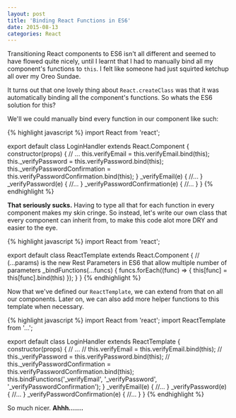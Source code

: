 ```yaml
---
layout: post
title: 'Binding React Functions in ES6'
date: 2015-08-13
categories: React
---
```


Transitioning React components to ES6 isn't all different and seemed to have flowed quite nicely, until I learnt that I had to manually bind all my component's functions to `this`. I felt like someone had just squirted ketchup all over my Oreo Sundae.

It turns out that one lovely thing about `React.createClass` was that it was automatically binding all the component's functions. So whats the ES6 solution for this?

We'll we could manually bind every function in our component like such:

{% highlight javascript %}
import React from 'react';

export default class LoginHandler extends React.Component {
  constructor(props) {
    // ...
    this.verifyEmail = this.verifyEmail.bind(this);
    this._verifyPassword = this.verifyPassword.bind(this);
    this._verifyPasswordConfirmation = this.verifyPasswordConfirmation.bind(this);
  }
  _verifyEmail(e) {
    //...
  }
  _verifyPassword(e) {
    //...
  }
  _verifyPasswordConfirmation(e) {
    //...
  }
}
{% endhighlight %}
<br>

<strong>That seriously sucks.</strong> Having to type all that for each function in every component makes my skin cringe. So instead, let's write our own class that every component can inherit from, to make this code alot more DRY and easier to the eye.

{% highlight javascript %}
import React from 'react';

export default class ReactTemplate extends React.Component {
  // (...params) is the new Rest Parameters in ES6 that allow multiple number of parameters
  _bindFunctions(...funcs) {
    funcs.forEach((func) => { this[func] = this[func].bind(this) });
  }
}
{% endhighlight %}
<br>

Now that we've defined our `ReactTemplate`, we can extend from that on all our components. Later on, we can also add more helper functions to this template when necessary.

{% highlight javascript %}
import React from 'react';
import ReactTemplate from '...';

export default class LoginHandler extends ReactTemplate {
  constructor(props) {
    // ...
    // this.verifyEmail = this.verifyEmail.bind(this);
    // this._verifyPassword = this.verifyPassword.bind(this);
    // this._verifyPasswordConfirmation = this.verifyPasswordConfirmation.bind(this);
    this.bindFunctions('_verifyEmail', '_verifyPassword', '_verifyPasswordConfirmation');
  }
  _verifyEmail(e) {
    //...
  }
  _verifyPassword(e) {
    //...
  }
  _verifyPasswordConfirmation(e) {
    //...
  }
}
{% endhighlight %}
<br>

So much nicer. <strong>Ahhh.......</strong>